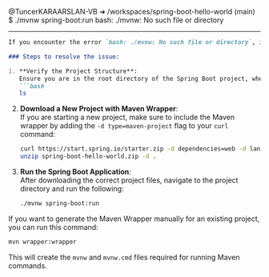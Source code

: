 @TuncerKARAARSLAN-VB ➜ /workspaces/spring-boot-hello-world (main) $ ./mvnw spring-boot:run
bash: ./mvnw: No such file or directory

---

```md
If you encounter the error `bash: ./mvnw: No such file or directory`, it means the `mvnw` (Maven Wrapper) script is missing from your project directory. This script is typically generated when you create a new Spring Boot project using Spring Initializr or another generator.

### Steps to resolve the issue:

1. **Verify the Project Structure**:  
   Ensure you are in the root directory of the Spring Boot project, where the `mvnw` script should be located. Use the `ls` command to list files in the directory:
   ```bash
   ls
   ```

2. **Download a New Project with Maven Wrapper**:  
   If you are starting a new project, make sure to include the Maven wrapper by adding the `-d type=maven-project` flag to your `curl` command:
   ```bash
   curl https://start.spring.io/starter.zip -d dependencies=web -d language=java -d javaVersion=17 -d type=maven-project -o spring-boot-hello-world.zip
   unzip spring-boot-hello-world.zip -d .
   ```

3. **Run the Spring Boot Application**:  
   After downloading the correct project files, navigate to the project directory and run the following:
   ```bash
   ./mvnw spring-boot:run
   ```

If you want to generate the Maven Wrapper manually for an existing project, you can run this command:
   ```bash
   mvn wrapper:wrapper
   ```

This will create the `mvnw` and `mvnw.cmd` files required for running Maven commands.
```